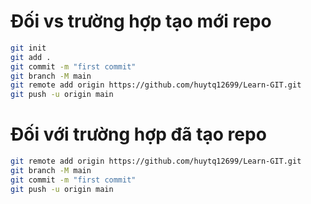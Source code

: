 # Đối vs trường hợp tạo mới repo
```sh
git init
git add .
git commit -m "first commit"
git branch -M main
git remote add origin https://github.com/huytq12699/Learn-GIT.git
git push -u origin main
```

# Đối với trường hợp đã tạo repo

```sh
git remote add origin https://github.com/huytq12699/Learn-GIT.git
git branch -M main
git commit -m "first commit"
git push -u origin main
```